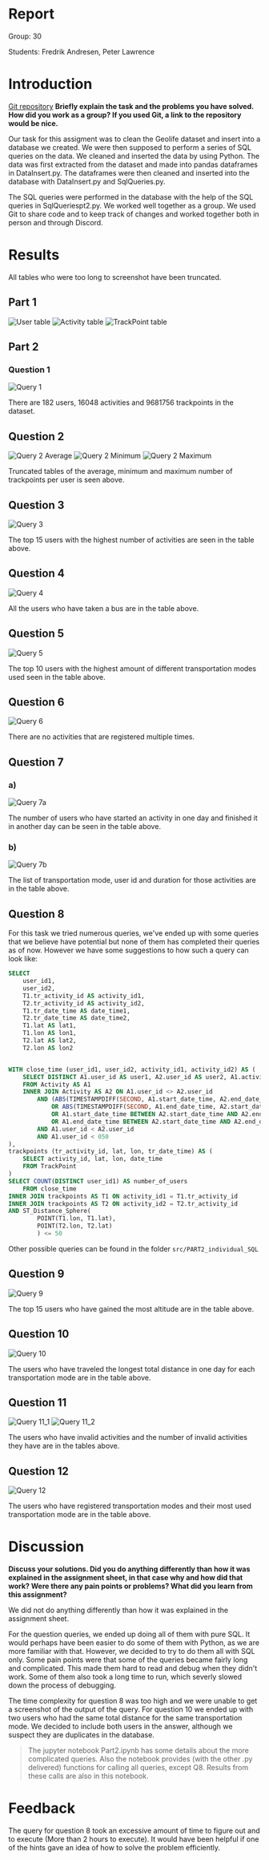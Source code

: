 # Report

Group: 30

Students: Fredrik Andresen, Peter Lawrence

# Introduction
[Git repository](https://github.com/Lawrence-Pet/tdt4225_A2) 
**Briefly explain the task and the problems you have solved. How did you work as a group? If you used Git, a link to the repository would be nice.**


Our task for this assigment was to clean the Geolife dataset and insert into a database we created. We were then supposed to perform a series of SQL queries on the data.
We cleaned and inserted the data by using Python. The data was first extracted from the dataset and made into pandas dataframes in DataInsert.py. The dataframes were then cleaned and inserted into the database with DataInsert.py and SqlQueries.py. 

The SQL queries were performed in the database with the help of the SQL queries in SqlQueriespt2.py. 
We worked well together as a group. We used Git to share code and to keep track of changes and worked together both in person and through Discord.

# Results
All tables who were too long to screenshot have been truncated.
## Part 1
![User table](pictures/image.png)
![Activity table](pictures/image-1.png)
![TrackPoint table](pictures/image-2.png)

## Part 2
### Question 1
![Query 1](pictures/Q1.png)

There are 182 users, 16048 activities and 9681756 trackpoints in the dataset. 
## Question 2
![Query 2 Average](pictures/Q2a.png) ![Query 2 Minimum](pictures/Q2b.png) ![Query 2 Maximum](pictures/Q2c.png)

Truncated tables of the average, minimum and maximum number of trackpoints per user is seen above.
## Question 3
![Query 3](pictures/Q3.png)

The top 15 users with the highest number of activities are seen in the table above.
## Question 4
![Query 4](pictures/Q4.png)

All the users who have taken a bus are in the table above.
## Question 5
![Query 5](pictures/Q5.png)

The top 10 users with the highest amount of different transportation modes used seen in the table above.
## Question 6
![Query 6](pictures/Q6.png)

There are no activities that are registered multiple times. 
## Question 7
### a)
![Query 7a](pictures/Q7a.png)

The number of users who have started an activity in one day and finished it in another day can be seen in the table above.

### b)
![Query 7b](pictures/Q7b.png)

The list of transportation mode, user id and duration for those activities are in the table above.

## Question 8

For this task we tried numerous queries, we've ended up with some queries that we believe have potential but none of them has completed their queries as of now. However we have some suggestions to how such a query can look like: 

```sql
SELECT 
    user_id1,
    user_id2,
    T1.tr_activity_id AS activity_id1,
    T2.tr_activity_id AS activity_id2,
    T1.tr_date_time AS date_time1,
    T2.tr_date_time AS date_time2,
    T1.lat AS lat1,
    T1.lon AS lon1,
    T2.lat AS lat2,
    T2.lon AS lon2


WITH close_time (user_id1, user_id2, activity_id1, activity_id2) AS (
    SELECT DISTINCT A1.user_id AS user1, A2.user_id AS user2, A1.activity_id AS activity_id1, A2.activity_id AS activity_id2
    FROM Activity AS A1
    INNER JOIN Activity AS A2 ON A1.user_id <> A2.user_id
        AND (ABS(TIMESTAMPDIFF(SECOND, A1.start_date_time, A2.end_date_time)) <= 30
            OR ABS(TIMESTAMPDIFF(SECOND, A1.end_date_time, A2.start_date_time)) <= 30
            OR A1.start_date_time BETWEEN A2.start_date_time AND A2.end_date_time
            OR A1.end_date_time BETWEEN A2.start_date_time AND A2.end_date_time)
        AND A1.user_id < A2.user_id
        AND A1.user_id < 050
),
trackpoints (tr_activity_id, lat, lon, tr_date_time) AS (
    SELECT activity_id, lat, lon, date_time
    FROM TrackPoint
)
SELECT COUNT(DISTINCT user_id1) AS number_of_users
    FROM close_time
INNER JOIN trackpoints AS T1 ON activity_id1 = T1.tr_activity_id
INNER JOIN trackpoints AS T2 ON activity_id2 = T2.tr_activity_id
AND ST_Distance_Sphere(
        POINT(T1.lon, T1.lat),
        POINT(T2.lon, T2.lat)
        ) <= 50
```

Other possible queries can be found in the folder ```src/PART2_individual_SQL```


## Question 9
![Query 9](pictures/Q9.png)

The top 15 users who have gained the most altitude are in the table above.
## Question 10
![Query 10](pictures/Q10.png)

The users who have traveled the longest total distance in one day for each transportation mode are in the table above.
## Question 11
![Query 11_1](pictures/Q11_1.png) ![Query 11_2](pictures/Q11_2.png) 


The users who have invalid activities and the number of invalid activities they have are in the tables above.
## Question 12
![Query 12](pictures/Q12.png)

The users who have registered transportation modes and their most used transportation mode are in the table above.


# Discussion

**Discuss your solutions. Did you do anything differently than how it was explained in the assignment sheet, in that case why and how did that work? Were there any pain points or problems? What did you learn from this assignment?**

We did not do anything differently than how it was explained in the assignment sheet. 

For the question queries, we ended up doing all of them with pure SQL. It would perhaps have been easier to do some of them with Python, as we are more familiar with that. However, we decided to try to do them all with SQL only. Some pain points were that some of the queries became fairly long and complicated. This made them hard to read and debug when they didn't work. Some of them also took a long time to run, which severly slowed down the process of debugging.

The time complexity for question 8 was too high and we were unable to get a screenshot of the output of the query.
For question 10 we ended up with two users who had the same total distance for the same transportation mode. We decided to include both users in the answer, although we suspect they are duplicates in the database.

>The jupyter notebook Part2.ipynb has some details about the more complicated queries. Also the notebook provides (with the other .py delivered) functions for calling all queries, except Q8. Results from these calls are also in this notebook.

# Feedback
The query for question 8 took an excessive amount of time to figure out and to execute (More than 2 hours to execute). It would have been helpful if one of the hints gave an idea of how to solve the problem efficiently.
